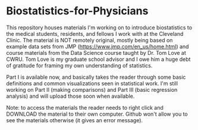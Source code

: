 # Biostatistics-for-Physicians

This repository houses materials I'm working on to introduce biostatistics to the medical students, residents, and fellows I work with at the Cleveland Clinic. The material is NOT remotely original, mostly being based on example data sets from JMP (https://www.jmp.com/en_us/home.html) and course materials from the Data Science course taught by Dr. Tom Love at CWRU. Tom Love is my graduate school advisor and I owe him a huge debt of gratitude for framing my own understanding of statistics.

Part I is available now, and basically takes the reader through some basic definitions and common visualizations seen in statistical work. I'm still working on Part II (making comparisons) and Part III (basic regression analysis) and will upload those soon when available.

Note: to access the materials the reader needs to right click and DOWNLOAD the material to their own computer. Github won't allow you to see the materials otherwise (it gives an error message).

